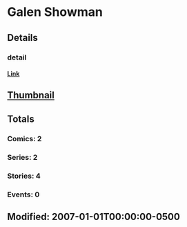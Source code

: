 # Galen  Showman 
## Details
### detail
#### [Link](http://marvel.com/comics/creators/8524/galen_showman?utm_campaign=apiRef&utm_source=225578a89fc76f3d20fbffda5d17a88d)
## [Thumbnail](http://i.annihil.us/u/prod/marvel/i/mg/b/40/image_not_available.jpg)
## Totals
### Comics: 2
### Series: 2
### Stories: 4
### Events: 0
## Modified: 2007-01-01T00:00:00-0500